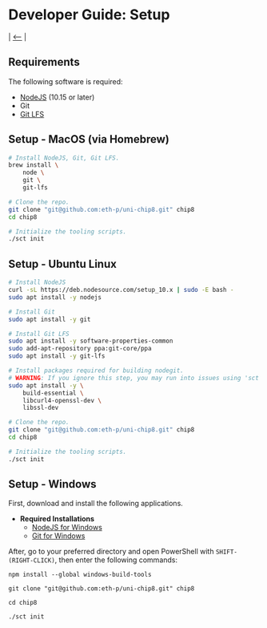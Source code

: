 # Developer Guide: Setup

| [&lt;--](../index.md) |

## Requirements

The following software is required:

- [NodeJS](https://nodejs.org/) (10.15 or later)
- Git
- [Git LFS](https://git-lfs.github.com/)

## Setup - MacOS (via Homebrew)

```bash
# Install NodeJS, Git, Git LFS.
brew install \
	node \
	git \
	git-lfs

# Clone the repo.
git clone "git@github.com:eth-p/uni-chip8.git" chip8
cd chip8

# Initialize the tooling scripts.
./sct init

```

## Setup - Ubuntu Linux

```bash
# Install NodeJS
curl -sL https://deb.nodesource.com/setup_10.x | sudo -E bash -
sudo apt install -y nodejs

# Install Git
sudo apt install -y git

# Install Git LFS
sudo apt install -y software-properties-common
sudo add-apt-repository ppa:git-core/ppa
sudo apt install -y git-lfs

# Install packages required for building nodegit.
# WARNING: If you ignore this step, you may run into issues using 'sct init' or 'npm install'.
sudo apt install -y \
	build-essential \
	libcurl4-openssl-dev \
	libssl-dev

# Clone the repo.
git clone "git@github.com:eth-p/uni-chip8.git" chip8
cd chip8

# Initialize the tooling scripts.
./sct init
```

## Setup - Windows

First, download and install the following applications.
- **Required Installations**
  - [NodeJS for Windows](https://nodejs.org/en/)
  - [Git for Windows](https://git-scm.com/downloads)

After, go to your preferred directory and open PowerShell with `SHIFT-(RIGHT-CLICK)`, then enter the following commands:
```
npm install --global windows-build-tools

git clone "git@github.com:eth-p/uni-chip8.git" chip8

cd chip8

./sct init
```

